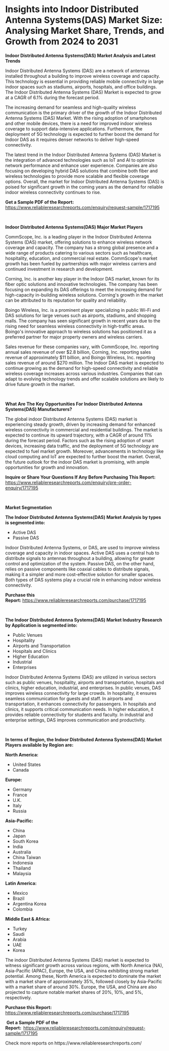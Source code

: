 <p><h1>Insights into Indoor Distributed Antenna Systems(DAS) Market Size: Analysing Market Share, Trends, and Growth from 2024 to 2031</h1></p><p><strong>Indoor Distributed Antenna Systems(DAS) Market Analysis and Latest Trends</strong></p>
<p><p>Indoor Distributed Antenna Systems (DAS) are a network of antennas installed throughout a building to improve wireless coverage and capacity. This technology is essential in providing reliable mobile connectivity in large indoor spaces such as stadiums, airports, hospitals, and office buildings. The Indoor Distributed Antenna Systems (DAS) Market is expected to grow at a CAGR of 6.1% during the forecast period.</p><p>The increasing demand for seamless and high-quality wireless communication is the primary driver of the growth of the Indoor Distributed Antenna Systems (DAS) Market. With the rising adoption of smartphones and other mobile devices, there is a need for improved indoor wireless coverage to support data-intensive applications. Furthermore, the deployment of 5G technology is expected to further boost the demand for Indoor DAS as it requires denser networks to deliver high-speed connectivity.</p><p>The latest trend in the Indoor Distributed Antenna Systems (DAS) Market is the integration of advanced technologies such as IoT and AI to optimize network performance and enhance user experience. Companies are also focusing on developing hybrid DAS solutions that combine both fiber and wireless technologies to provide more scalable and flexible coverage options. Overall, the market for Indoor Distributed Antenna Systems (DAS) is poised for significant growth in the coming years as the demand for reliable indoor wireless connectivity continues to rise.</p></p>
<p><strong>Get a Sample PDF of the Report:&nbsp;</strong> <a href="https://www.reliableresearchreports.com/enquiry/request-sample/1717195">https://www.reliableresearchreports.com/enquiry/request-sample/1717195</a></p>
<p>&nbsp;</p>
<p><strong>Indoor Distributed Antenna Systems(DAS) Major Market Players</strong></p>
<p><p>CommScope, Inc. is a leading player in the Indoor Distributed Antenna Systems (DAS) market, offering solutions to enhance wireless network coverage and capacity. The company has a strong global presence and a wide range of products catering to various sectors such as healthcare, hospitality, education, and commercial real estate. CommScope's market growth has been fueled by partnerships with major wireless carriers and continued investment in research and development.</p><p>Corning, Inc. is another key player in the Indoor DAS market, known for its fiber optic solutions and innovative technologies. The company has been focusing on expanding its DAS offerings to meet the increasing demand for high-capacity in-building wireless solutions. Corning's growth in the market can be attributed to its reputation for quality and reliability.</p><p>Boingo Wireless, Inc. is a prominent player specializing in public Wi-Fi and DAS solutions for large venues such as airports, stadiums, and shopping malls. The company has seen significant growth in recent years due to the rising need for seamless wireless connectivity in high-traffic areas. Boingo's innovative approach to wireless solutions has positioned it as a preferred partner for major property owners and wireless carriers.</p><p>Sales revenue for these companies vary, with CommScope, Inc. reporting annual sales revenue of over $2.8 billion, Corning, Inc. reporting sales revenue of approximately $11 billion, and Boingo Wireless, Inc. reporting sales revenue of around $270 million. The Indoor DAS market is expected to continue growing as the demand for high-speed connectivity and reliable wireless coverage increases across various industries. Companies that can adapt to evolving technology trends and offer scalable solutions are likely to drive future growth in the market.</p></p>
<p>&nbsp;</p>
<p><strong>What Are The Key Opportunities For Indoor Distributed Antenna Systems(DAS) Manufacturers?</strong></p>
<p><p>The global indoor Distributed Antenna Systems (DAS) market is experiencing steady growth, driven by increasing demand for enhanced wireless connectivity in commercial and residential buildings. The market is expected to continue its upward trajectory, with a CAGR of around 11% during the forecast period. Factors such as the rising adoption of smart devices, increasing data traffic, and the deployment of 5G technology are expected to fuel market growth. Moreover, advancements in technology like cloud computing and IoT are expected to further boost the market. Overall, the future outlook for the indoor DAS market is promising, with ample opportunities for growth and innovation.</p></p>
<p><strong>Inquire or Share Your Questions If Any Before Purchasing This Report:</strong> <a href="https://www.reliableresearchreports.com/enquiry/pre-order-enquiry/1717195">https://www.reliableresearchreports.com/enquiry/pre-order-enquiry/1717195</a></p>
<p>&nbsp;</p>
<p><strong>Market Segmentation</strong></p>
<p><strong>The Indoor Distributed Antenna Systems(DAS) Market Analysis by types is segmented into:</strong></p>
<p><ul><li>Active DAS</li><li>Passive DAS</li></ul></p>
<p><p>Indoor Distributed Antenna Systems, or DAS, are used to improve wireless coverage and capacity in indoor spaces. Active DAS uses a central hub to distribute signals to antennas throughout a building, allowing for greater control and optimization of the system. Passive DAS, on the other hand, relies on passive components like coaxial cables to distribute signals, making it a simpler and more cost-effective solution for smaller spaces. Both types of DAS systems play a crucial role in enhancing indoor wireless connectivity.</p></p>
<p><strong>Purchase this Report:&nbsp;</strong><a href="https://www.reliableresearchreports.com/purchase/1717195">https://www.reliableresearchreports.com/purchase/1717195</a></p>
<p>&nbsp;</p>
<p><strong>The Indoor Distributed Antenna Systems(DAS) Market Industry Research by Application is segmented into:</strong></p>
<p><ul><li>Public Venues</li><li>Hospitality</li><li>Airports and Transportation</li><li>Hospitals and Clinics</li><li>Higher Education</li><li>Industrial</li><li>Enterprises</li></ul></p>
<p><p>Indoor Distributed Antenna Systems (DAS) are utilized in various sectors such as public venues, hospitality, airports and transportation, hospitals and clinics, higher education, industrial, and enterprises. In public venues, DAS improves wireless connectivity for large crowds. In hospitality, it ensures seamless communication for guests and staff. In airports and transportation, it enhances connectivity for passengers. In hospitals and clinics, it supports critical communication needs. In higher education, it provides reliable connectivity for students and faculty. In industrial and enterprise settings, DAS improves communication and productivity.</p></p>
<p>&nbsp;</p>
<p><strong>In terms of Region, the Indoor Distributed Antenna Systems(DAS) Market Players available by Region are:</strong></p>
<p>
    <p> <strong> North America: </strong>
        <ul>
            <li>United States</li>
            <li>Canada</li>
        </ul>
        </p> 
    <p> <strong> Europe: </strong>
        <ul>
            <li>Germany</li>
            <li>France</li>
            <li>U.K.</li>
            <li>Italy</li>
            <li>Russia</li>
        </ul>
        </p> 
    <p> <strong> Asia-Pacific: </strong>
        <ul>
            <li>China</li>
            <li>Japan</li>
            <li>South Korea</li>
            <li>India</li>
            <li>Australia</li>
            <li>China Taiwan</li>
            <li>Indonesia</li>
            <li>Thailand</li>
            <li>Malaysia</li>
        </ul>
        </p> 
    <p> <strong> Latin America: </strong>
        <ul>
            <li>Mexico</li>
            <li>Brazil</li>
            <li>Argentina Korea</li>
            <li>Colombia</li>
        </ul>
        </p> 
    <p> <strong> Middle East & Africa: </strong>
        <ul>
            <li>Turkey</li>
            <li>Saudi</li>
            <li>Arabia</li>
            <li>UAE</li>
            <li>Korea</li>
        </ul>
    </p>
    </p>
<p><p>The indoor Distributed Antenna Systems (DAS) market is expected to witness significant growth across various regions, with North America (NA), Asia-Pacific (APAC), Europe, the USA, and China exhibiting strong market potential. Among these, North America is expected to dominate the market with a market share of approximately 35%, followed closely by Asia-Pacific with a market share of around 30%. Europe, the USA, and China are also projected to capture notable market shares of 20%, 10%, and 5%, respectively.</p></p>
<p><strong>Purchase this Report: </strong><a href="https://www.reliableresearchreports.com/purchase/1717195">https://www.reliableresearchreports.com/purchase/1717195</a></p>
<p>&nbsp;<strong>Get a Sample PDF of the Report:&nbsp;&nbsp;</strong><a href="https://www.reliableresearchreports.com/enquiry/request-sample/1717195">https://www.reliableresearchreports.com/enquiry/request-sample/1717195</a></p>
<p><strong></strong></p>
<p>Check more reports on https://www.reliableresearchreports.com/</p>